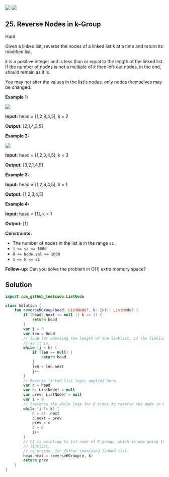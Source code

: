 [![](https://img.shields.io/github/stars/javadev/LeetCode-in-Kotlin?label=Stars&style=flat-square)](https://github.com/javadev/LeetCode-in-Kotlin)
[![](https://img.shields.io/github/forks/javadev/LeetCode-in-Kotlin?label=Fork%20me%20on%20GitHub%20&style=flat-square)](https://github.com/javadev/LeetCode-in-Kotlin/fork)

## 25\. Reverse Nodes in k-Group

Hard

Given a linked list, reverse the nodes of a linked list _k_ at a time and return its modified list.

_k_ is a positive integer and is less than or equal to the length of the linked list. If the number of nodes is not a multiple of _k_ then left-out nodes, in the end, should remain as it is.

You may not alter the values in the list's nodes, only nodes themselves may be changed.

**Example 1:**

![](https://assets.leetcode.com/uploads/2020/10/03/reverse_ex1.jpg)

**Input:** head = [1,2,3,4,5], k = 2

**Output:** [2,1,4,3,5]

**Example 2:**

![](https://assets.leetcode.com/uploads/2020/10/03/reverse_ex2.jpg)

**Input:** head = [1,2,3,4,5], k = 3

**Output:** [3,2,1,4,5]

**Example 3:**

**Input:** head = [1,2,3,4,5], k = 1

**Output:** [1,2,3,4,5]

**Example 4:**

**Input:** head = [1], k = 1

**Output:** [1]

**Constraints:**

*   The number of nodes in the list is in the range `sz`.
*   `1 <= sz <= 5000`
*   `0 <= Node.val <= 1000`
*   `1 <= k <= sz`

**Follow-up:** Can you solve the problem in O(1) extra memory space?

## Solution

```kotlin
import com_github_leetcode.ListNode

class Solution {
    fun reverseKGroup(head: ListNode?, k: Int): ListNode? {
        if (head?.next == null || k == 1) {
            return head
        }
        var j = 0
        var len = head
        // loop for checking the length of the linklist, if the linklist is less than k, then return
        // as it is.
        while (j < k) {
            if (len == null) {
                return head
            }
            len = len.next
            j++
        }
        // Reverse linked list logic applied here.
        var c = head
        var n: ListNode? = null
        var prev: ListNode? = null
        var i = 0
        // Traverse the while loop for K times to reverse the node in K groups.
        while (i != k) {
            n = c!!.next
            c.next = prev
            prev = c
            c = n
            i++
        }
        // C1 is pointing to 1st node of K group, which is now going to point to the next K group
        // linklist.
        // recursion, for futher remaining linked list.
        head.next = reverseKGroup(n, k)
        return prev
    }
}
```